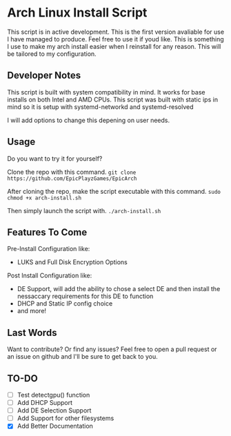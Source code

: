 # Arch Linux Install Script
This script is in active development. This is the first version avaliable for use I have managed to produce. Feel free to use it if youd like.
This is something I use to make my arch install easier when I reinstall for any reason. This will be tailored to my configuration.

## Developer Notes
This script is built with system compatibility in mind. It works for base installs on both Intel and AMD CPUs.
This script was built with static ips in mind so it is setup with systemd-networkd and systemd-resolved

I will add options to change this depening on user needs.

## Usage
Do you want to try it for yourself? 

Clone the repo with this command.
`git clone https://github.com/EpicPlayzGames/EpicArch`

After cloning the repo, make the script executable with this command.
`sudo chmod +x arch-install.sh`

Then simply launch the script with.
`./arch-install.sh`

## Features To Come
Pre-Install Configuration like:
- LUKS and Full Disk Encryption Options

Post Install Configuration like:

- DE Support, will add the ability to chose a select DE and then install the nessaccary requirements for this DE to function
- DHCP and Static IP config choice
- and more!

## Last Words
Want to contribute? Or find any issues? Feel free to open a pull request or an issue on github and I'll be sure to get back to you.

## TO-DO
- [ ] Test detectgpu() function
- [ ] Add DHCP Support
- [ ] Add DE Selection Support
- [ ] Add Support for other filesystems
- [X] Add Better Documentation
